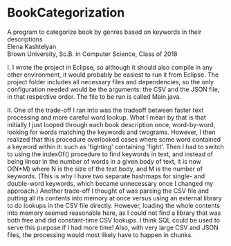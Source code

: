 # BookCategorization
A program to categorize book by genres based on keywords in their descriptions<br />
Elena Kashtelyan<br />
Brown University, Sc.B. in Computer Science, Class of 2018<br />

I. I wrote the project in Eclipse, so although it should also compile in any other environment, it would probably be easiest to run it from Eclipse. The project folder includes all necessary files and dependencies, so the only configuration needed would be the arguments: the CSV and the JSON file, in that respective order. The file to be run is called Main.java.<br />

II. One of the trade-off I ran into was the tradeoff between faster text processing and more careful word lookup. What I mean by that is that initially I just looped through each book description once, word-by-word, looking for words matching the keywords and twograms. However, I then realized that this procedure overlooked cases where some word contained a keyword within it: such as 'fighting' containing 'fight'. Then I had to switch to using the indexOf() procedure to find keywords in text, and instead of being linear in the number of words in a given body of text, it is now O(N*M) where N is the size of the text body, and M is the number of keywords. (This is why I have two separate hashmaps for single- and double-word keywords, which became unnecessary once I changed my approach.)
Another trade-off I thought of was parsing the CSV file and putting all its contents into memory at once versus using an external library to do lookups in the CSV file directly. However, loading the whole contents into memory seemed reasonable here, as I could not find a library that was both free and did constant-time CSV lookups. I think SQL could be used to serve this purpose if I had more time! Also, with very large CSV and JSON files, the processing would most likely have to happen in chunks.

